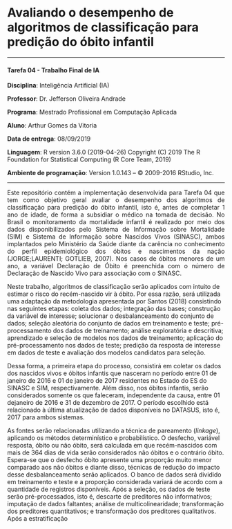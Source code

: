 # Avaliando o desempenho de algoritmos de classificação para predição do óbito infantil
----

#### Tarefa 04 - Trabalho Final de IA
**Disciplina**: Inteligência Artificial (IA)

**Professor**: Dr. Jefferson Oliveira Andrade

**Programa**: Mestrado Profissional em Computação Aplicada

**Aluno**: Arthur Gomes da Vitoria

**Data de entrega**: 08/09/2019

**Linguagem**:  R version 3.6.0 (2019-04-26) Copyright (C) 2019 The R Foundation for Statistical Computing (R Core Team, 2019)

**Ambiente de programação**: Version 1.0.143 – © 2009-2016 RStudio, Inc.

----

<div style="text-align: justify"> 
Este repositório contém a implementação desenvolvida para Tarefa 04 que tem como objetivo geral avaliar o desempenho dos algoritmos de classificação para predição do óbito infantil, isto é, antes de completar 1 ano de idade, de forma a subsidiar o médico na tomada de decisão. No Brasil o monitoramento da mortalidade infantil é realizado por meio dos dados disponibilizados pelo Sistema de Informação sobre Mortalidade (SIM) e Sistema de Informação sobre Nascidos Vivos (SINASC), ambos implantados pelo Ministério da Saúde diante da carência no conhecimento do perfil epidemiológico dos óbitos e nascimentos da nação (JORGE;LAURENTI; GOTLIEB, 2007). Nos casos de óbitos menores de um ano, a variável Declaração de Óbito é preenchida com o número de Declaração de Nascido Vivo para associação com o SINASC. 
</div>

Neste trabalho, algoritmos de classificação serão aplicados com intuito de estimar o risco do recém-nascido vir à óbito. Por essa razão, será utilizada uma adaptação da metodologia apresentada por Santos (2018) consistindo nas seguintes etapas: coleta dos dados; integração das bases; construção da variável de interesse; solucionar o desbalanceamento do conjunto de dados; seleção aleatória do conjunto de dados em treinamento e teste; pré-processamento dos dados de treinamento; análise exploratória e descritiva; aprendizado e seleção de modelos nos dados de treinamento; aplicação do pré-processamento nos dados de teste; predição da resposta de interesse em dados de teste e avaliação dos modelos candidatos para seleção.

Dessa forma, a primeira etapa do processo, consistirá em coletar os dados dos nascidos vivos e óbitos infantis que nasceram no período entre 01 de janeiro de 2016 e 01 de janeiro de 2017 residentes no Estado do ES do SINASC e SIM, respectivamente. Além disso, nos óbitos infantis, serão considerados somente os que faleceram, independente da causa, entre 01 dejaneiro de 2016 e 31 de dezembro de 2017. O período escolhido está relacionado à última atualização de dados disponíveis no DATASUS, isto é, 2017 para ambos sistemas.

As fontes serão relacionadas utilizando a técnica de pareamento (*linkage*), aplicando os métodos determinístico e probabilístico. O desfecho, variável resposta, óbito ou não óbito, será calculada em que recém-nascidos com mais de 364 dias de vida serão considerados não óbitos e o contrário óbito. Espera-se que o desfecho óbito apresente uma proporção muito menor comparado aos não óbitos e diante disso, técnicas de redução do impacto desse desbalanceamento serão aplicados. O banco de dados será dividido em treinamento e teste e a proporção considerada variará de acordo com a quantidade de registros disponíveis. Após a seleção, os dados de teste serão pré-processados, isto é, descarte de preditores não informativos; imputação de dados faltantes; análise de multicolinearidade; transformação dos preditores quantitativos; e transformação dos preditores qualitativos. Após a estratificação
 

